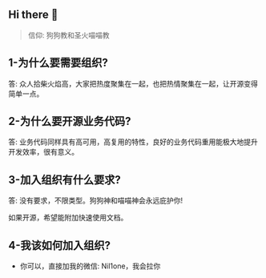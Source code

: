## Hi there 👋
> 信仰: 狗狗教和圣火喵喵教

## 1-为什么要需要组织?

答: 众人拾柴火焰高，大家把热度聚集在一起，也把热情聚集在一起，让开源变得简单一点。

## 2-为什么要开源业务代码?

答: 业务代码同样具有高可用，高复用的特性，良好的业务代码重用能极大地提升开发效率，很有意义。

## 3-加入组织有什么要求?

答: 没有要求，不限类型。狗狗神和喵喵神会永远庇护你!

如果开源，希望能附加快速使用文档。

## 4-我该如何加入组织?
- 你可以，直接加我的微信: Nil1one，我会拉你
